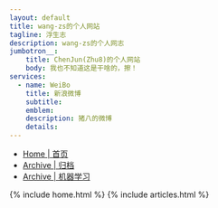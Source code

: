 ```yaml
---
layout: default
title: wang-zs的个人网站
tagline: 浮生志
description: wang-zs的个人网志
jumbotron__:
    title: ChenJun(Zhu8)的个人网站
    body: 我也不知道这是干啥的，擦！
services: 
  - name: WeiBo
    title: 新浪微博
    subtitle: 
    emblem: 
    description: 猪八的微博
    details: 
---
```

<!-- Nav tabs -->
<ul class="nav nav-pills nav-justifiedx">
    <li class="active"><a href="/wang-zs-space/">Home | 首页</a></li>
    <li class=""><a href="/wang-zs-space/archive.html">Archive | 归档</a></li>
    <li class=""><a href="/wang-zs-space/blog1/index.html">Archive | 机器学习</a></li>
</ul>
{% include home.html %}
{% include articles.html %}
